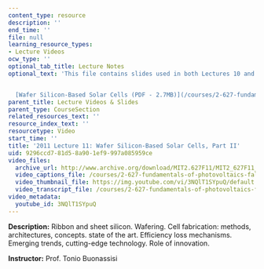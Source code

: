 ```yaml
---
content_type: resource
description: ''
end_time: ''
file: null
learning_resource_types:
- Lecture Videos
ocw_type: ''
optional_tab_title: Lecture Notes
optional_text: 'This file contains slides used in both Lectures 10 and 11.


  [Wafer Silicon-Based Solar Cells (PDF - 2.7MB)](/courses/2-627-fundamentals-of-photovoltaics-fall-2013/resources/mit2_627f13_lec10-11)'
parent_title: Lecture Videos & Slides
parent_type: CourseSection
related_resources_text: ''
resource_index_text: ''
resourcetype: Video
start_time: ''
title: '2011 Lecture 11: Wafer Silicon-Based Solar Cells, Part II'
uid: 9296ccd7-81d5-8a90-1ef9-997a085959ce
video_files:
  archive_url: http://www.archive.org/download/MIT2.627F11/MIT2_627F11_lec11_300k.mp4
  video_captions_file: /courses/2-627-fundamentals-of-photovoltaics-fall-2013/ccf48c6883a45aa194f05c8e0f5c7270_3NQlT1SYpuQ.vtt
  video_thumbnail_file: https://img.youtube.com/vi/3NQlT1SYpuQ/default.jpg
  video_transcript_file: /courses/2-627-fundamentals-of-photovoltaics-fall-2013/b9f092dd25ec32dc1edec6b96b902f0a_3NQlT1SYpuQ.pdf
video_metadata:
  youtube_id: 3NQlT1SYpuQ
---
```


**Description:** Ribbon and sheet silicon. Wafering. Cell fabrication: methods, architectures, concepts. state of the art. Efficiency loss mechanisms. Emerging trends, cutting-edge technology. Role of innovation.

**Instructor:** Prof. Tonio Buonassisi